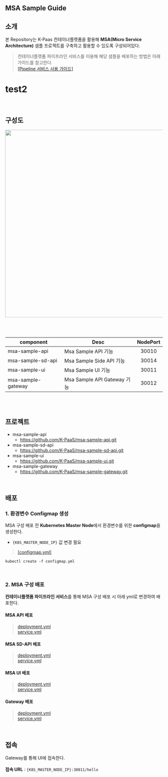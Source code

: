## MSA Sample Guide
## 소개
본 Repository는 K-Paas 컨테이너플랫폼을 활용해 **MSA(Micro Service Architecture)** 샘플 프로젝트를 구축하고 활용할 수 있도록 구성되어있다.
> 컨테이너플랫폼 파이프라인 서비스를 이용해 해당 샘플을 배포하는 방법은 아래 가이드를 참고한다.  
[[Pipeline 서비스 사용 가이드]](https://github.com/K-PaaS/container-platform/blob/master/use-guide/pipeline/cp-pipeline-use-guide.md)
# test2

<br>

## 구성도
<kbd>
  <img src="https://github.com/K-PaaS/msa-sample-gateway/assets/67575226/2541af60-7868-4ef5-9a74-6b7758227b10" width="600px">
</kbd>

<br><br>

| component          | Desc                      | NodePort |
|--------------------|---------------------------|:--------:|
| msa-sample-api     | Msa Sample API 기능         |  30010   |
| msa-sample-sd-api  | Msa Sample Side API 기능    |  30014   |
| msa-sample-ui      | Msa Sample UI 기능          |  30011   |
| msa-sample-gateway | Msa Sample API Gateway 기능 |  30012   |

<br> 
<br> 


## 프로젝트
- msa-sample-api
  + https://github.com/K-PaaS/msa-sample-api.git
- msa-sample-sd-api
  + https://github.com/K-PaaS/msa-sample-sd-api.git
- msa-sample-ui
  + https://github.com/K-PaaS/msa-sample-ui.git 
- msa-sample-gateway
  + https://github.com/K-PaaS/msa-sample-gateway.git



<br>

## 배포
### 1. 환경변수 Configmap 생성
MSA 구성 배포 전 **Kubernetes Master Node**에서 환경변수를 위한 **configmap**을 생성한다.

- `{K8S_MASTER_NODE_IP}` 값 변경 필요
> [[configmap.yml]](resource/configmap.yml)
>

```
kubectl create -f configmap.yml
``` 

<br>

### 2. MSA 구성 배포
**컨테이너플랫폼 파이프라인 서비스**를 통해 MSA 구성 배포 시 아래 yml로 변경하여 배포한다.
#### MSA API 배포
> [deployment.yml](api/deployment.yml) <br>
> [service.yml](api/service.yml)

#### MSA SD-API 배포
> [deployment.yml](sd-api/deployment.yml) <br>
> [service.yml](sd-api/service.yml)

#### MSA UI 배포
> [deployment.yml](ui/deployment.yml) <br>
> [service.yml](ui/service.yml)

#### Gateway 배포
> [deployment.yml](gateway/deployment.yml) <br>
> [service.yml](gateway/service.yml)

<br>

## 접속
Gateway를 통해 UI에 접속한다. <br><br>
**접속 URL** : `{K8S_MASTER_NODE_IP}:30011/hello` 
